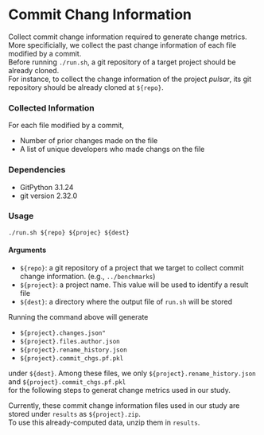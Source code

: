 # Commit Chang Information  

Collect commit change information required to generate change metrics. <br /> More specificially, we collect the past change information of each file modified by a commit. <br /> Before running `./run.sh`, a git repository of a target project should be already cloned. <br />
For instance, to collect the change information of the project *pulsar*, its git repository should be already cloned at `${repo}`. 

### Collected Information 

For each file modified by a commit,

- Number of prior changes made on the file 
- A list of unique developers who made changs on the file 

### Dependencies

- GitPython 3.1.24 
- git version 2.32.0


### Usage 

`./run.sh ${repo} ${projec} ${dest}` 

#### Arguments
- `${repo}`: a git repository of a project that we target to collect commit change information. (e.g., `../benchmarks`)
- `${project}`: a project name. This value will be used to identify a result file 
- `${dest}`: a directory where the output file of `run.sh` will be stored

Running the command above will generate

- `${project}.changes.json"`
- `${project}.files.author.json`
- `${project}.rename_history.json`
- `${project}.commit_chgs.pf.pkl`

under `${dest}`. Among these files, we only `${project}.rename_history.json` and `${project}.commit_chgs.pf.pkl` <br /> for the following steps to generat change metrics used in our study. 

Currently, these commit change information files used in our study are stored under `results` as `${project}.zip`. <br /> To use this already-computed data, unzip them in `results`.  

